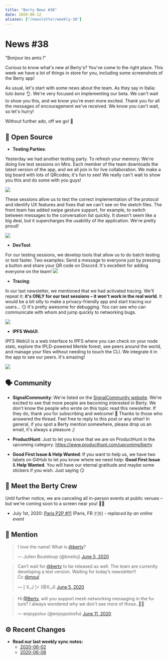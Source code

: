 ```yaml
---
title: "Berty News #38"
date: 2020-06-12
aliases: ["/newsletter/weekly-38"]
---
```


# News #38

"Bonjour les amis !"

Curious to know what's new at Berty's? You've come to the right place. This week we have a lot of things in store for you, including some screenshots of the Berty app! 

As usual, let's start with some news about the team. As they say in Italia: _tuto bene_ 👌. We're very focused on implementing our beta. We can't wait to show you this, and we know you're even more excited. Thank you for all the messages of encouragement we've received. We know you can't wait, so let's hurry! 

Without further ado, off we go! 🎈



## 🚀 Open Source


* **Testing Parties**: 

Yesterday we had another testing party. To refresh your memory: We're doing live test sessions on Miro. Each member of the team downloads the latest version of the app, and we all join in for live collaboration. We make a big board with lots of QRcodes; it's fun to see! We really can't wait to show you this and do some with you guys! 

![](https://i.imgur.com/SWHwZyw.png)



These sessions allow us to test the correct implementation of the protocol and identify UX features and fixes that we can't see on the sketch files. The front team has added swipe gesture support, for example, to switch between messages to the conversation list quickly. It doesn't seem like a big deal, but it supercharges the usability of the application. We're pretty proud! 

![](https://i.imgur.com/Q8unjw0.png)



* **DevTool**: 

For our testing sessions, we develop tools that allow us to do batch testing or test faster. Two examples: Send a message to everyone just by pressing a button and share your QR code on Discord. It's excellent for adding everyone on the team! 
![](https://i.imgur.com/T7oUDCJ.jpg)


* **Tracing**: 

In our last newsletter, we mentioned that we had activated tracing. We'll repeat it: **it's ONLY for our test sessions – it won't work in the real world**. It would be a bit silly to make a privacy-friendly app and start tracing our users... 😏
It's pretty awesome for debugging. You can see who can communicate with whom and jump quickly to networking bugs.

![](https://i.imgur.com/Rgr0PZM.png)

* **IPFS WebUI**: 

IPFS WebUI is a web interface to IPFS where you can check on your node stats, explore the IPLD-powered Merkle forest, see peers around the world, and manage your files without needing to touch the CLI. We integrate it in the app to see our peers. It's amazing! 


![](https://i.imgur.com/VdSp0zM.png)

## 🗣️ Community

* **SignalCommunity**: We're listed on the [SignalCommunity website](https://community.signalusers.org/t/who-knows-berty/14544). We're excited to see that more people are becoming interested in Berty. We don't know the people who wrote on this topic read this newsletter. If they do, thank you for subscribing and welcome! 🧡 
Thanks to those who answered the thread. Feel free to reply to this post or any other! In general, if you spot a Berty mention somewhere, please drop us an email, it's always a pleasure ;) 

* **ProductHunt**: Just to let you know that we are on ProductHunt in the upcoming category. https://www.producthunt.com/upcoming/berty

* **Good First Issue & Help Wanted**: If you want to help us, we have two labels on GitHub to let you know where we need help: **Good First Issue** & **Help Wanted**. You will have our eternal gratitude and maybe some stickers if you wish. Just saying 😏



## 🎉 Meet the Berty Crew

Until further notice, we are canceling all in-person events at public venues – but we're coming soon to a screen near you! 🚧🚧

* July 1st, 2020: [Paris P2P #11](https://p2p.paris/en/event/monthly-11/) (Paris, FR 🇫🇷) - _replaced by an online event_

## 💌 Mention 


<blockquote class="twitter-tweet"><p lang="en" dir="ltr">I love the name! What is <a href="https://twitter.com/berty?ref_src=twsrc%5Etfw">@berty</a>?</p>&mdash; Julien Bouteloup (@bneiluj) <a href="https://twitter.com/bneiluj/status/1268872295516385280?ref_src=twsrc%5Etfw">June 5, 2020</a></blockquote> <script async src="https://platform.twitter.com/widgets.js" charset="utf-8"></script>



<blockquote class="twitter-tweet"><p lang="en" dir="ltr">Can’t wait for <a href="https://twitter.com/berty?ref_src=twsrc%5Etfw">@berty</a> to be released as well. The team are currently developing a test version. Waiting for today’s newsletter!!<br>Cc <a href="https://twitter.com/moul?ref_src=twsrc%5Etfw">@moul</a></p>&mdash; [ X_J ]⚡ (@X_J) <a href="https://twitter.com/X_J/status/1268854830413594624?ref_src=twsrc%5Etfw">June 5, 2020</a></blockquote> <script async src="https://platform.twitter.com/widgets.js" charset="utf-8"></script>

<blockquote class="twitter-tweet"><p lang="en" dir="ltr">Hi <a href="https://twitter.com/berty?ref_src=twsrc%5Etfw">@Berty</a>, will you support mesh networking messaging in the future? I always wondered why we don&#39;t see more of those..🙏🌻</p>&mdash; enjoypolo✊ (@enjoypolosfu) <a href="https://twitter.com/enjoypolosfu/status/1271160492279635970?ref_src=twsrc%5Etfw">June 11, 2020</a></blockquote> <script async src="https://platform.twitter.com/widgets.js" charset="utf-8"></script>


## ⚙️ Recent Changes


* **Read our last weekly sync notes:**
    * [2020-06-02](https://github.com/berty/community/blob/master/meeting-notes/2020/Q2/2020-06-02--staff-team-weekly-sync.md)
    * [2020-06-08](https://github.com/berty/community/blob/master/meeting-notes/2020/Q2/2020-06-08--staff-team-weekly-sync.md)

